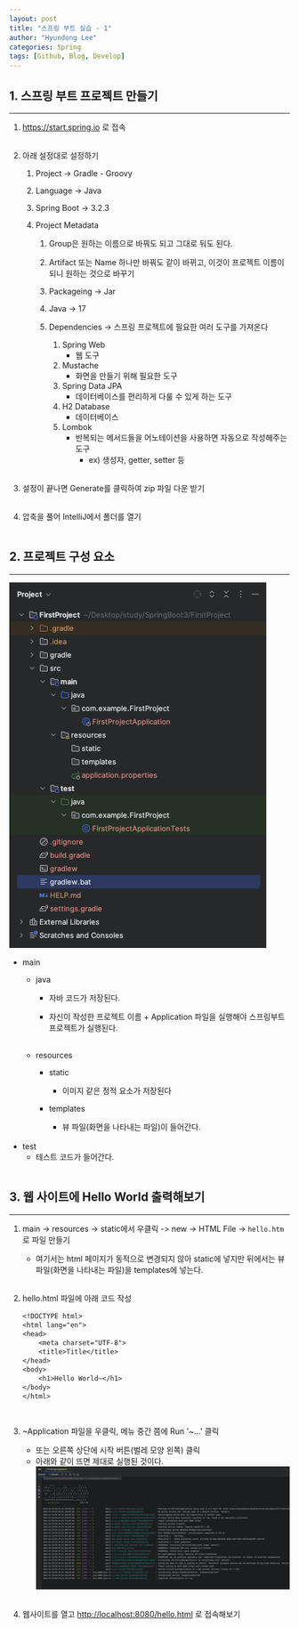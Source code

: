 ```yaml
---
layout: post
title: "스프링 부트 실습 - 1"
author: "Hyundong Lee"
categories: Spring
tags: [Github, Blog, Develop]
---
```


## 1. 스프링 부트 프로젝트 만들기
<hr/>

1. <https://start.spring.io> 로 접속
<br/><br/>

2. 아래 설정대로 설정하기
	1. Project -> Gradle - Groovy
    
	2. Language -> Java
    
    3. Spring Boot -> 3.2.3
    
    4. Project Metadata
		1. Group은 원하는 이름으로 바꿔도 되고 그대로 둬도 된다.

		2. Artifact 또는 Name 하나만 바꿔도 같이 바뀌고, 이것이 프로젝트 이름이 되니 원하는 것으로 바꾸기

		3. Packageing -> Jar
		
        4. Java -> 17

        5. Dependencies -> 스프링 프로젝트에 필요한 여러 도구를 가져온다
			1. Spring Web
				* 웹 도구
			2. Mustache
				* 화면을 만들기 위해 필요한 도구
			3. Spring Data JPA
				* 데이터베이스를 편리하게 다룰 수 있게 하는 도구
			4. H2 Database
				* 데이터베이스
			5. Lombok
				* 반복되는 메서드들을 어노테이션을 사용하면 자동으로 작성해주는 도구
					* ex) 생성자, getter, setter 등
<br/><br/>

3. 설정이 끝나면 Generate를 클릭하여 zip 파일 다운 받기
<br/><br/>

4. 압축을 풀어 IntelliJ에서 폴더를 열기
<br/><br/>

## 2. 프로젝트 구성 요소
<hr/>

![Image Alt element](/assets/img/for_post/spring_project_element.JPG)
<!-- <br/><br/> -->
* main
	* java
		* 자바 코드가 저장된다.
		 
		* 자신이 작성한 프로젝트 이름 + Application 파일을 실행해야 스프링부트 프로젝트가 실행된다.
	<br/><br/>

	* resources
		* static
			* 이미지 같은 정적 요소가 저장된다
		 
		* templates
			* 뷰 파일(화면을 나타내는 파일)이 들어간다.
 <br/><br/>
* test
	* 테스트 코드가 들어간다.
<br/><br/>

## 3. 웹 사이트에 Hello World 출력해보기
<hr/>

1. main -> resources -> static에서 우클릭 -> new -> HTML File -> `hello.htm`로 파일 만들기
	* 여기서는 html 페이지가 동적으로 변경되지 않아 static에 넣지만 뒤에서는 뷰 파일(화면을 나타내는 파일)을 templates에 넣는다.
    <br/><br/>

2. hello.html 파일에 아래 코드 작성
    ```
    <!DOCTYPE html>  
    <html lang="en">  
    <head>  
        <meta charset="UTF-8">  
        <title>Title</title>  
    </head>  
    <body>  
        <h1>Hello World~</h1>  
    </body>  
    </html>
    ```
<br/>

3. ~Application 파일을 우클릭, 메뉴 중간 쯤에 Run '~...' 클릭
	* 또는 오른쪽 상단에 시작 버튼(벌레 모양 왼쪽) 클릭
    * 아래와 같이 뜨면 제대로 실행된 것이다.
    ![Image Alt console](/assets/img/for_post/spring_run_console.JPG)
<br/><br/>

4. 웹사이트를 열고 <http://localhost:8080/hello.html> 로 접속해보기